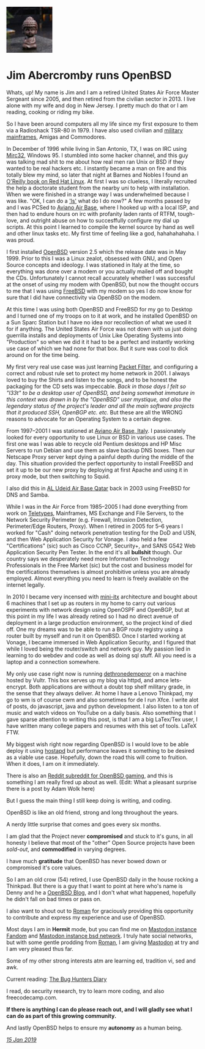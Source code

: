<p><a href="/" alt="avatar" title="home page"><img src="dethronedemperor.jpeg" class="w3"></a></p>

# Jim Abercromby runs OpenBSD

Whats, up! My name is Jim and I am a retired United States Air Force
Master Sergeant since 2005, and then retired from the civilian
sector in 2013. I live alone with my wife and dog in New Jersey. I
pretty much do that or I am reading, cooking or riding my bike.

So I have been around computers all my life since my first exposure
to them via a Radioshack TSR-80 in 1979. I have also used  civilian
and [military
mainframes](https://en.wikipedia.org/wiki/CDC_Cyber#Cyber_70_and_170_series),
Amigas and Commodores.

In December of 1996 while living in San Antonio, TX, I was on IRC
using [Mirc32](https://www.mirc.com/get.html), Windows 95. I stumbled
into some hacker channel, and this guy was talking mad shit to me
about how real men ran Unix or BSD if they wanted to be real hackers
etc. I instantly became a man on fire and this totally blew my mind,
so later that night at Barnes and Nobles I found an [O'Reilly book
on Red Hat Linux](http://shop.oreilly.com/product/9781565922129.do).
At first I was so clueless, I literally recruited the help a doctorate
student from the nearby uni to help with installation. When we were
finished in a strange way I was underwhelmed because I was like.
"OK, I can do a ['ls'](https://www.unix.com/man-page/redhat/1/ls/)
what do I do now?" A few months passed by and I was PCSed to [Aviano
Air Base](https://www.aviano.af.mil), where I hooked up with a local
ISP, and then had to endure hours on irc with profanity laden rants
of RTFM, tough-love, and outright abuse on how to succesffully
configure my dial up scripts. At this point I learned to compile
the kernel source by hand as well and other linux tasks etc. My
first time of feeling like a god, hahahahahaha. I was proud.

I first installed [OpenBSD] version 2.5 which the release date was
in May 1999. Prior to this I was a Linux zealot, obsessed with GNU,
and Open Source concepts and ideology. I was stationed in Italy at
the time, so everything was done over a modem or you actually mailed
off and bought the CDs. Unfortunately I cannot recall accurately
whether I was successful at the onset of using my modem with OpenBSD,
but now the thought occurs to me that I was using [FreeBSD] with
my modem so yes I do now know for sure that I did have connectivity
via OpenBSD on the modem.

At this time I was using both OpenBSD and FreeBSD for my go to
Desktop and I turned one of my troops on to it at work, and he
installed OpenBSD on a Sun Sparc Station but I have no idea nor
recollection of what we used it for if anything. The United States
Air Force was not down with us just doing guerrilla installs and
deployments of Unix Like Operating Systems into "Production" so
when we did it it had to be a perfect and instantly working use
case of which we had none for that box. But it sure was cool to
dick around on for the time being.

My first very real use case was just learning [Packet
Filter](https://man.openbsd.org/pf.conf), and configuring a correct
and robust rule set to protect my home network in 2001. I always
loved to buy the Shirts and listen to the songs, and to be honest
the packaging for the CD sets was impeccable. _Back in those days
I felt so "l33t" to be a desktop user of OpenBSD, and being somewhat
immature in this context was drawn in by the "OpenBSD" user mystique,
and also the legendary status of the project's leader and all the
main software projects that it produced SSH, OpenBGP etc. etc._ But
these are all the WRONG reasons to advocate for an Operating System
to a certain degree.

From 1997&ndash;2001 I was stationed at [Aviano Air Base,
Italy](https://www.aviano.af.mil/). I passionately looked for every
opportunity to use Linux or BSD in various use cases. The first one
was I was able to recycle old Pentium desktops and HP Misc Servers
to run Debian and use them as slave backup DNS boxes. Then our
Netscape Proxy server kept dying a painful depth during the middle
of the day. This situation provided the perfect opportunity to
install FreeBSD and set it up to be our new proxy by deploying at
first Apache and using it in proxy mode, but then switching to
Squid.


I also did this in [AL Udeid Air Base
Qatar](http://www.afcent.af.mil/Units/379th-Air-Expeditionary-Wing/)
back in 2003 using FreeBSD for DNS and Samba.

While I was in the Air Force from 1985&ndash;2005 I had done
everything from work on
[Teletypes](https://sites.google.com/site/mdprcp/autodinterminals),
Mainframes, MS Exchange and File Servers, to the Network Security
Perimeter (e.g. Firewall, Intrusion Detection, Perimeter/Edge
Routers, Proxy). When I retired in 2005 for 5&ndash;6 years I worked
for "Cash" doing network penetration testing for the DoD and USN,
and then Web Application Security for Vonage. I also held a few
"Certifications" (sic) such as Cisco CCNP, Security+, and SANS G542
Web Application Security Pen Tester. In the end it's all **bullshit**
though. Our country says we desperately need more Information
Technology Professionals in the Free Market (sic) but the cost and
business model for the certifications themselves is almost prohibitive
unless you are already employed. Almost everything you need to learn
is freely available on the internet legally.

In 2010 I became very incensed with [mini-itx](https://www.mini-itx.com/)
architecture and bought about 6 machines that I set up as routers
in my home to carry out various experiments with network design
using OpenOSPF and OpenBGP, but at this point in my life I was
already retired so I had no direct avenue of deployment in a large
production environment, so the project kind of died off. One my
dreams was to be able to run a BGP route registry using a router
built by myself and run it on OpenBSD. Once I started working at
Vonage, I became immersed in Web Application Security, and I figured
that while I loved being the router/switch and network guy. My
passion lied in learning to do webdev and code as well as doing sql
stuff. All you need is a laptop and a connection somewhere.

My only use case right now is running
[dethronedemperor](https://dethronedemperor.com) on a machine hosted
by Vultr. This box serves up my blog via httpd, and amce lets-encrypt.
Both applications are without a doubt top shelf military grade, in
the sense that they always deliver. At home I have a Lenovo Thinkpad,
my go to wm is of course cwm and also sometimes for de I run Xfce.
I write alot of posts, do javascript, java and python development.
I also listen to a ton of music and watch videos on YouTube on a
daily basis. Also something that I gave sparse attention to writing
this post, is that I am a big LaTex/Tex user, I have written many
college papers and resumes with this set of tools. LaTeX FTW.

My biggest wish right now regarding OpenBSD is I would love to be
able deploy it using [hostapd](https://www.reddit.com/r/openbsd_gaming/)
but performance leaves it something to be desired as a viable use
case. Hopefully, down the road this will come to fruition. When it
does, I am on it immediately.

There is also an [Reddit subreddit for OpenBSD
gaming](https://www.reddit.com/r/openbsd_gaming/), and this is
something I am really fired up about as well.  (Edit: What a pleasant
surprise there is a post by Adam Wolk here)

But I guess the main thing I still keep doing is writing, and coding.

OpenBSD is like an old friend, strong and long throughout the years.

A nerdy little surprise that comes and goes every six months.

I am glad that the Project never **compromised** and stuck to it's
guns, in all honesty I believe that most of the "other" Open Source
projects have been _sold-out_, and **commodified** in varying
degrees.

I have much **gratitude** that OpenBSD has never bowed down or
compromised it's core values.

So I am an old crow (54) retired, I use OpenBSD daily in the house
rocking a Thinkpad. But there is a guy that I want to point at here
who's name is Denny and he a [OpenBSD Blog](http://polarwave.blogspot.com),
and I don't what what happened, hopefully he didn't fall on bad
times or pass on.

I also want to shout out to [Roman](https://www.romanzolotarev.com)
for graciously providing this opportunity to contribute and express
my experience and use of OpenBSD.

Most days I am in **Hermit** mode, but you can find me on [Mastodon
instance Fandom](https://fandom.ink/@dethronedemperor) and [Mastodon
instance bsd network](https://bsd.network/@dethronedemperor). I
truly hate social networks, but with some gentle prodding from
[Roman](https://www.romanzolotarev.com), I am giving
[Mastodon](https://joinmastodon.org/) at try and I am very pleased
thus far.

Some of my other strong interests atm are learning ed, tradition
vi, sed and awk.

Current reading: [The Bug Hunters
Diary](https://www.amazon.com/dp/1593273851)

I read, do security research, try to learn more coding, and also
freecodecamp.com.

**If there is anything I can do please reach out, and I will gladly
see what I can do as part of this growing community.**

And lastly OpenBSD helps to ensure my **autonomy** as a human being.

_[15 Jan 2019](/raw/people/dethronedemperor.md)_

[FreeBSD]: https://www.freebsd.org/
[OpenBSD]: https://www.openbsd.org/
